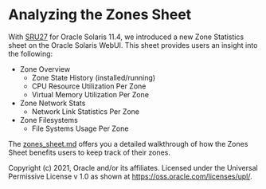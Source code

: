 # Analyzing the Zones Sheet 

With [SRU27](https://blogs.oracle.com/solaris/announcing-oracle-solaris-114-sru27) for Oracle Solaris 11.4, we introduced a new Zone Statistics sheet on the Oracle Solaris WebUI. This sheet provides users an insight into  the following:

- Zone Overview 
  - Zone State History (installed/running)
  - CPU Resource Utilization Per Zone
  - Virtual Memory Utilization Per Zone
- Zone Network Stats
  - Network Link Statistics Per Zone
- Zone Filesystems
  - File Systems Usage Per Zone

The [zones_sheet.md](zone_sheet.md) offers you a detailed walkthrough of how the Zones Sheet benefits users to keep track of their zones.

Copyright (c) 2021, Oracle and/or its affiliates. Licensed under the Universal Permissive License v 1.0 as shown at https://oss.oracle.com/licenses/upl/.